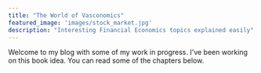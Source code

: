 ```yaml
---
title: "The World of Vasconomics"
featured_image: 'images/stock_market.jpg'
description: "Interesting Financial Economics topics explained easily"
---
```

Welcome to my blog with some of my work in progress. I've been working on this book idea. You can read some of the chapters below.

